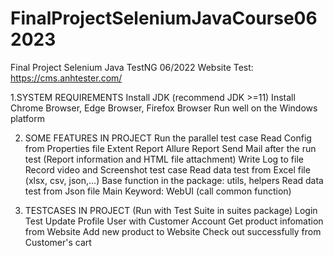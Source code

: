 # FinalProjectSeleniumJavaCourse062023
Final Project Selenium Java TestNG 06/2022 
Website Test: https://cms.anhtester.com/

1.SYSTEM REQUIREMENTS
Install JDK (recommend JDK >=11)
Install Chrome Browser, Edge Browser, Firefox Browser
Run well on the Windows platform

2. SOME FEATURES IN PROJECT
Run the parallel test case
Read Config from Properties file
Extent Report
Allure Report
Send Mail after the run test (Report information and HTML file attachment)
Write Log to file
Record video and Screenshot test case
Read data test from Excel file (xlsx, csv, json,...)
Base function in the package: utils, helpers
Read data test from Json file
Main Keyword: WebUI (call common function)

3. TESTCASES IN PROJECT 
(Run with Test Suite in suites package)
Login Test
Update Profile User with Customer Account
Get product infomation from Website
Add new product to Website
Check out successfully from Customer's cart

